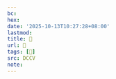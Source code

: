 ```yaml
---
bc:
hex:
date: '2025-10-13T10:27:28+08:00'
lastmod:
title: 􅌧
url: 􅌧
tags: [𩛳]
src: DCCV
note:
---
```

